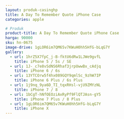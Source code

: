 ```yaml
---
layout: produk-casinghp
title: A Day To Remember Quote iPhone Case
categories: apple

# Produk
product-title: A Day To Remember Quote iPhone Case
harga: 90000
sku: hn-0675
image-drive: 1gLOR6im7QM65v7KWuH0hh5HfG-bLqG7Y
gallery:
  - url: 1hrZ5X7fpC_j-B-fktU6dRw1LJWe9gvfL
    title: iPhone 5 / 5s / SE
  - url: 1J-_c7e8vSdNS6Rhaf3jrpUwwBx_cAdjq
    title: iPhone 6 / 6s
  - url: 13YTCOrw5f4hx089GQY9qmlSc_9zhW7IP
    title: iPhone 6 Plus / 6s Plus
  - url: 1j9nq_9ya6D_TI_tqxRHsl-vjU9ZMYzNL
    title: iPhone 7 / 8
  - url: 1bCgT-hNfOEOziAxRyPf9FlQTJAsn-gY5
    title: iPhone 7 Plus / 8 Plus
  - url: 1gLOR6im7QM65v7KWuH0hh5HfG-bLqG7Y
    title: iPhone X
---
```

